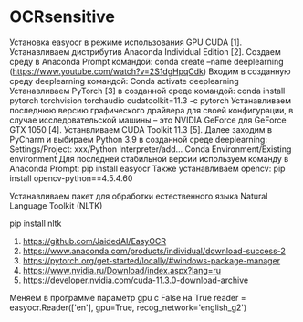# OCRsensitive

Установка easyocr в режиме использования GPU CUDA [1].
Устанавливаем дистрибутив Anaconda Individual Edition [2].
Создаем среду в Anaconda Prompt командой:
conda create –name deeplearning
(https://www.youtube.com/watch?v=2S1dgHpqCdk)
Входим в созданную среду deeplearning командой:
Conda activate deeplearning
Устанавливаем PyTorch [3] в созданной среде командой:
conda install pytorch torchvision torchaudio cudatoolkit=11.3 -c pytorch
Устанавливаем последнюю версию графического драйвера для своей конфигурации, в случае исследовательской машины – это NVIDIA GeForce для GeForce GTX 1050 [4].
Устанвливаем CUDA Toolkit 11.3 [5].
Далее заходим в PyCharm и выбираем Python 3.9 в созданной среде deeplearning: Settings/Project: xxx/Python Interpreter/add… Conda Environment/Existing environment 
Для последней стабильной версии используем команду в Anaconda Prompt:
pip install easyocr
Также устанавливаем opencv:
pip install opencv-python==4.5.4.60

Устанавливаем пакет для обработки естественного языка Natural Language Toolkit (NLTK) 

pip install nltk 

1.	https://github.com/JaidedAI/EasyOCR
2.	https://www.anaconda.com/products/individual/download-success-2
3.	https://pytorch.org/get-started/locally/#windows-package-manager
4.	https://www.nvidia.ru/Download/index.aspx?lang=ru
5.	https://developer.nvidia.com/cuda-11.3.0-download-archive

Меняем в программе параметр gpu с False на True
reader = easyocr.Reader(['en'], gpu=True, recog_network='english_g2')
